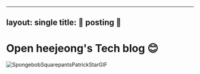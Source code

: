 ----
layout: single
title: 🔔 posting 🔔
----


# Open heejeong's Tech blog 😊

![SpongebobSquarepantsPatrickStarGIF](https://user-images.githubusercontent.com/71823666/186693762-4a8da31b-5269-404d-8973-1c14d65a9da6.gif)

